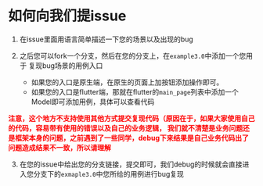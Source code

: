 # 如何向我们提issue

1. 在issue里面用语言简单描述一下您的场景以及出现的bug


2. 之后您可以fork一个分支，然后在您的分支上，在`example3.0`中添加一个您用于
   复现bug场景的用例入口
   - 如果您的入口是原生端，在原生的页面上加按钮添加操作即可。
   - 如果您的入口是flutter端，那就在flutter的`main_page`列表中添加一个Model即可添加用例，具体可以查看代码

**<font color='red'> 注意，这个地方不支持使用其他方式提交复现代码（原因在于，如果大家使用自己的代码，容易带有使用的错误以及自己的业务逻辑，
   我们就不清楚是业务问题还是框架本身的问题，之前遇到了一些同学，debug下来结果是自己业务代码出了问题造成结果不一致，所以请理解 </font>**

3. 在您的issue中给出您的分支链接，提交即可，我们debug的时候就会直接进入您分支下的`exmaple3.0`中您所给的用例进行bug复现 
